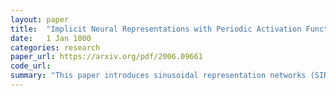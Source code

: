 ```yaml
---
layout: paper
title:  "Implicit Neural Representations with Periodic Activation Functions"
date:   1 Jan 1000
categories: research
paper_url: https://arxiv.org/pdf/2006.09661
code_url: 
summary: "This paper introduces sinusoidal representation networks (SIRENs), which utilize periodic activation functions like Sin to effectively capture complex natural signals and their derivatives, addressing the limitations of neural networks parameterized for continuous, differentiable signal representations. The authors' analysis leads to a principled initialization strategy, enabling the representation of images, wavefields, video, sound, and derivatives. SIRENs are also applied in solving boundary value problems like Eikonal equations, the Poisson equation, and the Helmholtz and wave equations. The authors extend SIRENs' use with hypernetworks to learn priors for SIREN functions."
---
```



